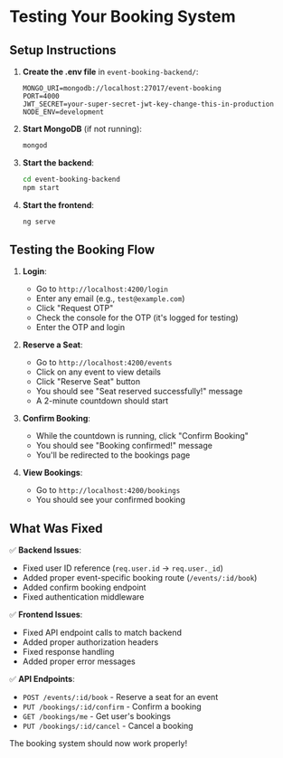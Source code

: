 # Testing Your Booking System

## Setup Instructions

1. **Create the .env file** in `event-booking-backend/`:
   ```
   MONGO_URI=mongodb://localhost:27017/event-booking
   PORT=4000
   JWT_SECRET=your-super-secret-jwt-key-change-this-in-production
   NODE_ENV=development
   ```

2. **Start MongoDB** (if not running):
   ```bash
   mongod
   ```

3. **Start the backend**:
   ```bash
   cd event-booking-backend
   npm start
   ```

4. **Start the frontend**:
   ```bash
   ng serve
   ```

## Testing the Booking Flow

1. **Login**:
   - Go to `http://localhost:4200/login`
   - Enter any email (e.g., `test@example.com`)
   - Click "Request OTP"
   - Check the console for the OTP (it's logged for testing)
   - Enter the OTP and login

2. **Reserve a Seat**:
   - Go to `http://localhost:4200/events`
   - Click on any event to view details
   - Click "Reserve Seat" button
   - You should see "Seat reserved successfully!" message
   - A 2-minute countdown should start

3. **Confirm Booking**:
   - While the countdown is running, click "Confirm Booking"
   - You should see "Booking confirmed!" message
   - You'll be redirected to the bookings page

4. **View Bookings**:
   - Go to `http://localhost:4200/bookings`
   - You should see your confirmed booking

## What Was Fixed

✅ **Backend Issues**:
- Fixed user ID reference (`req.user.id` → `req.user._id`)
- Added proper event-specific booking route (`/events/:id/book`)
- Added confirm booking endpoint
- Fixed authentication middleware

✅ **Frontend Issues**:
- Fixed API endpoint calls to match backend
- Added proper authorization headers
- Fixed response handling
- Added proper error messages

✅ **API Endpoints**:
- `POST /events/:id/book` - Reserve a seat for an event
- `PUT /bookings/:id/confirm` - Confirm a booking
- `GET /bookings/me` - Get user's bookings
- `PUT /bookings/:id/cancel` - Cancel a booking

The booking system should now work properly!
